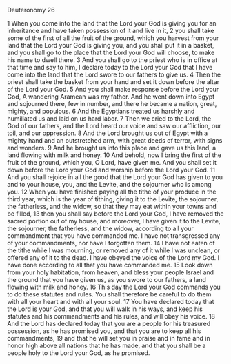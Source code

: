 Deuteronomy 26

1	When you come into the land that the Lord your God is giving you for an inheritance and have taken possession of it and live in it,
2	you shall take some of the first of all the fruit of the ground, which you harvest from your land that the Lord your God is giving you, and you shall put it in a basket, and you shall go to the place that the Lord your God will choose, to make his name to dwell there.
3	And you shall go to the priest who is in office at that time and say to him, I declare today to the Lord your God that I have come into the land that the Lord swore to our fathers to give us.
4	Then the priest shall take the basket from your hand and set it down before the altar of the Lord your God.
5	And you shall make response before the Lord your God, A wandering Aramean was my father. And he went down into Egypt and sojourned there, few in number, and there he became a nation, great, mighty, and populous.
6	And the Egyptians treated us harshly and humiliated us and laid on us hard labor.
7	Then we cried to the Lord, the God of our fathers, and the Lord heard our voice and saw our affliction, our toil, and our oppression.
8	And the Lord brought us out of Egypt with a mighty hand and an outstretched arm, with great deeds of terror, with signs and wonders.
9	And he brought us into this place and gave us this land, a land flowing with milk and honey.
10	And behold, now I bring the first of the fruit of the ground, which you, O Lord, have given me. And you shall set it down before the Lord your God and worship before the Lord your God.
11	And you shall rejoice in all the good that the Lord your God has given to you and to your house, you, and the Levite, and the sojourner who is among you.
12	When you have finished paying all the tithe of your produce in the third year, which is the year of tithing, giving it to the Levite, the sojourner, the fatherless, and the widow, so that they may eat within your towns and be filled,
13	then you shall say before the Lord your God, I have removed the sacred portion out of my house, and moreover, I have given it to the Levite, the sojourner, the fatherless, and the widow, according to all your commandment that you have commanded me. I have not transgressed any of your commandments, nor have I forgotten them.
14	I have not eaten of the tithe while I was mourning, or removed any of it while I was unclean, or offered any of it to the dead. I have obeyed the voice of the Lord my God. I have done according to all that you have commanded me.
15	Look down from your holy habitation, from heaven, and bless your people Israel and the ground that you have given us, as you swore to our fathers, a land flowing with milk and honey.
16	This day the Lord your God commands you to do these statutes and rules. You shall therefore be careful to do them with all your heart and with all your soul.
17	You have declared today that the Lord is your God, and that you will walk in his ways, and keep his statutes and his commandments and his rules, and will obey his voice.
18	And the Lord has declared today that you are a people for his treasured possession, as he has promised you, and that you are to keep all his commandments,
19	and that he will set you in praise and in fame and in honor high above all nations that he has made, and that you shall be a people holy to the Lord your God, as he promised.

